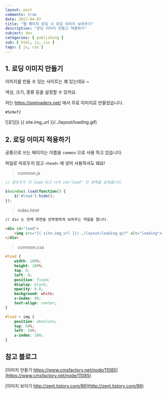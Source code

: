 ```yaml
---
layout: post
comments: true
date: 2017-04-07
title: "웹 페이지 로딩 시 로딩 이미지 보여주기"
description: "로딩 이미지 만들고 적용하기"
subject: dev
categories: [ publishing ]
sub: [ html, js, css ]
tags: [ js, css ]
---
```


## 1. 로딩 이미지 만들기<a id="1-로딩-이미지-만들기" href="#1-로딩-이미지-만들기" class="s-link" aria-hidden="true"></a>

이미지를 만들 수 있는 사이트는 꽤 있는데요 ~

색상, 크기, 종류 등을 설정할 수 있어요.

저는 <https://preloaders.net/> 에서 무료 이미지로 만들었습니다.
```
#5e9ef2
```
![로딩]( {{ site.img_url }}/../layout/loading.gif)

## 2. 로딩 이미지 적용하기<a id="2-로딩-이미지-적용하기" href="#2-로딩-이미지-적용하기" class="s-link" aria-hidden="true"></a>

공통으로 쓰는 페이지는 이름을 `common` 으로 사용 하고 있습니다.

파일로 따로두지 않고 `<head>` 에 넣어 사용하셔도 돼요!

> common.js

```javascript
// 윈도우가 다 load 되고 나서 id="load" 인 항목을 감춰줍니다.

$(window).load(function() {
    $('#load').hide();
});
```

> index.html

```html
// div 는 전체 화면을 반투명하게 보여주는 역할을 합니다.

<div id="load">
    <img src="{{ site.img_url }}/../layout/loading.gif" alt="loading">
</div>
```

> common.css

```css
#load {
    width: 100%;
    height: 100%;
    top: 0;
    left: 0;
    position: fixed;
    display: block;
    opacity: 0.8;
    background: white;
    z-index: 99;
    text-align: center;
}

#load > img {
    position: absolute;
    top: 50%;
    left: 50%;
    z-index: 100;
}
```

## 참고 블로그<a id="참고-블로그" href="#참고-블로그" class="s-link" aria-hidden="true"></a>
[이미지 만들기 https://www.cmsfactory.net/node/11085](https://www.cmsfactory.net/node/11085)

[이미지 보이기 http://zent.tistory.com/86](http://zent.tistory.com/86)
